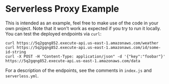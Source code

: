 # Serverless Proxy Example

This is intended as an example, feel free to make use of the code in your own project. Note that it won't work as expected
if you try to run it locally. You can test the deployed endpoints via `curl`:

```
curl https://5q2gqng852.execute-api.us-east-1.amazonaws.com/weather
curl https://5q2gqng852.execute-api.us-east-1.amazonaws.com/id/some-id-string
curl -X POST -H "Content-Type: application/json" -d '{"key":"foobar"}' https://5q2gqng852.execute-api.us-east-1.amazonaws.com/data
```

For a description of the endpoints, see the comments in `index.js` and `serverless.yml`.
